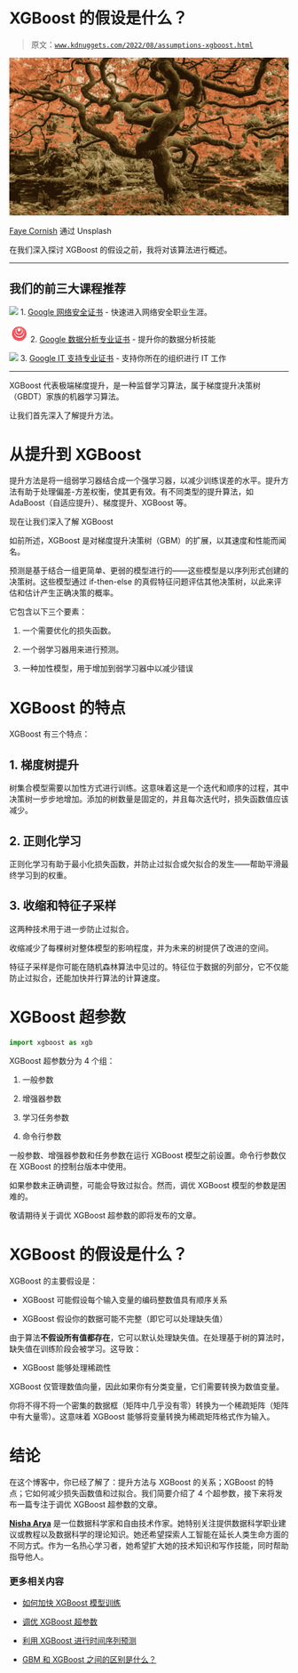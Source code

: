 # XGBoost 的假设是什么？

> 原文：[`www.kdnuggets.com/2022/08/assumptions-xgboost.html`](https://www.kdnuggets.com/2022/08/assumptions-xgboost.html)

![XGBoost 的假设是什么？](img/640a6c40bc036eae9847f9795f190915.png)

[Faye Cornish](https://unsplash.com/@fcornish) 通过 Unsplash

在我们深入探讨 XGBoost 的假设之前，我将对该算法进行概述。

* * *

## 我们的前三大课程推荐

![](img/0244c01ba9267c002ef39d4907e0b8fb.png) 1\. [Google 网络安全证书](https://www.kdnuggets.com/google-cybersecurity) - 快速进入网络安全职业生涯。

![](img/e225c49c3c91745821c8c0368bf04711.png) 2\. [Google 数据分析专业证书](https://www.kdnuggets.com/google-data-analytics) - 提升你的数据分析技能

![](img/0244c01ba9267c002ef39d4907e0b8fb.png) 3\. [Google IT 支持专业证书](https://www.kdnuggets.com/google-itsupport) - 支持你所在的组织进行 IT 工作

* * *

XGBoost 代表极端梯度提升，是一种监督学习算法，属于梯度提升决策树（GBDT）家族的机器学习算法。

让我们首先深入了解提升方法。

# 从提升到 XGBoost

提升方法是将一组弱学习器结合成一个强学习器，以减少训练误差的水平。提升方法有助于处理偏差-方差权衡，使其更有效。有不同类型的提升算法，如 AdaBoost（自适应提升）、梯度提升、XGBoost 等。

现在让我们深入了解 XGBoost

如前所述，XGBoost 是对梯度提升决策树（GBM）的扩展，以其速度和性能而闻名。

预测是基于结合一组更简单、更弱的模型进行的——这些模型是以序列形式创建的决策树。这些模型通过 if-then-else 的真假特征问题评估其他决策树，以此来评估和估计产生正确决策的概率。

它包含以下三个要素：

1.  一个需要优化的损失函数。

1.  一个弱学习器用来进行预测。

1.  一种加性模型，用于增加到弱学习器中以减少错误

# XGBoost 的特点

XGBoost 有三个特点：

## 1\. 梯度树提升

树集合模型需要以加性方式进行训练。这意味着这是一个迭代和顺序的过程，其中决策树一步步地增加。添加的树数量是固定的，并且每次迭代时，损失函数值应该减少。

## 2\. 正则化学习

正则化学习有助于最小化损失函数，并防止过拟合或欠拟合的发生——帮助平滑最终学习到的权重。

## 3\. 收缩和特征子采样

这两种技术用于进一步防止过拟合。

收缩减少了每棵树对整体模型的影响程度，并为未来的树提供了改进的空间。

特征子采样是你可能在随机森林算法中见过的。特征位于数据的列部分，它不仅能防止过拟合，还能加快并行算法的计算速度。

# XGBoost 超参数

```py
import xgboost as xgb
```

XGBoost 超参数分为 4 个组：

1.  一般参数

1.  增强器参数

1.  学习任务参数

1.  命令行参数

一般参数、增强器参数和任务参数在运行 XGBoost 模型之前设置。命令行参数仅在 XGBoost 的控制台版本中使用。

如果参数未正确调整，可能会导致过拟合。然而，调优 XGBoost 模型的参数是困难的。

敬请期待关于调优 XGBoost 超参数的即将发布的文章。

# XGBoost 的假设是什么？

XGBoost 的主要假设是：

+   XGBoost 可能假设每个输入变量的编码整数值具有顺序关系

+   XGBoost 假设你的数据可能不完整（即它可以处理缺失值）

由于算法**不假设所有值都存在**，它可以默认处理缺失值。在处理基于树的算法时，缺失值在训练阶段会被学习。这导致：

+   XGBoost 能够处理稀疏性

XGBoost 仅管理数值向量，因此如果你有分类变量，它们需要转换为数值变量。

你将不得不将一个密集的数据框（矩阵中几乎没有零）转换为一个稀疏矩阵（矩阵中有大量零）。这意味着 XGBoost 能够将变量转换为稀疏矩阵格式作为输入。

# 结论

在这个博客中，你已经了解了：提升方法与 XGBoost 的关系；XGBoost 的特点；它如何减少损失函数值和过拟合。我们简要介绍了 4 个超参数，接下来将发布一篇专注于调优 XGBoost 超参数的文章。

**[Nisha Arya](https://www.linkedin.com/in/nisha-arya-ahmed/)** 是一位数据科学家和自由技术作家。她特别关注提供数据科学职业建议或教程以及数据科学的理论知识。她还希望探索人工智能在延长人类生命方面的不同方式。作为一名热心学习者，她希望扩大她的技术知识和写作技能，同时帮助指导他人。

### 更多相关内容

+   [如何加快 XGBoost 模型训练](https://www.kdnuggets.com/2021/12/speed-xgboost-model-training.html)

+   [调优 XGBoost 超参数](https://www.kdnuggets.com/2022/08/tuning-xgboost-hyperparameters.html)

+   [利用 XGBoost 进行时间序列预测](https://www.kdnuggets.com/2023/08/leveraging-xgboost-timeseries-forecasting.html)

+   [GBM 和 XGBoost 之间的区别是什么？](https://www.kdnuggets.com/wtf-is-the-difference-between-gbm-and-xgboost)
